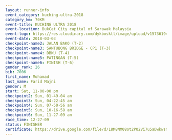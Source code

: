 ```yaml
--- 
layout: runner-info 
event_category: kuching-ultra-2018 
category_km: 70KM 
event-title: KUCHING ULTRA 2018 
event-location: BukCat City capital of Sarawak Malaysia 
event-logo: https://res.cloudinary.com/dykbosktl/image/upload/v1573619473/Logo/kuching-ultra-2018-logo_tlpvm5.png 
event-date: 2018-03-03 
checkpoint-name2: JALAN BAKO (T-2) 
checkpoint-name3: SANTUBONG BRIDGE - CP1 (T-3) 
checkpoint-name4: DBKU (T-4) 
checkpoint-name5: PATINGAN (T-5) 
checkpoint-name6: FINISH (T-6) 
gender_rank: 26
bib: 7006
first_name: Mohamad
last_name: Farid Majni
gender: M
start: Sat, 11-00-00 pm
checkpoint2: Sun, 01-49-04 am
checkpoint3: Sun, 04-22-45 am
checkpoint4: Sun, 07-50-56 am
checkpoint5: Sun, 10-16-58 am
checkpoint6: Sun, 11-27-09 am
race_time: 12-27-09
status: FINISHER
certificate: https://drive.google.com/file/d/18M8NM08ot2PO2Vi7u5aDwkwsmQ0QWJD/view?usp=sharing
--- 
```

